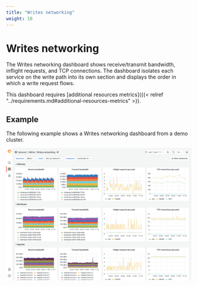 ```yaml
---
title: "Writes networking"
weight: 10
---
```


# Writes networking

The Writes networking dashboard shows receive/transmit bandwidth, inflight requests, and TCP connections.
The dashboard isolates each service on the write path into its own section and displays the order in which a write request flows.

This dashboard requires [additional resources metrics]({{< relref "../requirements.md#additional-resources-metrics" >}).

## Example

The following example shows a Writes networking dashboard from a demo cluster.

![Grafana Mimir writes networking dashboard](../../../images/dashboards/mimir-writes-networking.png)

